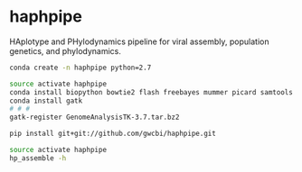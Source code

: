 # haphpipe

HAplotype and PHylodynamics pipeline for viral assembly, population genetics, and phylodynamics.

```bash
conda create -n haphpipe python=2.7

source activate haphpipe
conda install biopython bowtie2 flash freebayes mummer picard samtools trimmomatic trinity
conda install gatk
# # # 
gatk-register GenomeAnalysisTK-3.7.tar.bz2

pip install git+git://github.com/gwcbi/haphpipe.git
```


```bash
source activate haphpipe
hp_assemble -h
```


